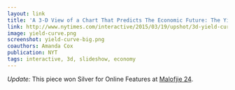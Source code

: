 ```yaml
---
layout: link
title: 'A 3-D View of a Chart That Predicts The Economic Future: The Yield Curve'
link: http://www.nytimes.com/interactive/2015/03/19/upshot/3d-yield-curve-economic-growth.html
image: yield-curve.png
screenshot: yield-curve-big.png
coauthors: Amanda Cox
publication: NYT
tags: interactive, 3d, slideshow, economy
---
```


_Update:_ This piece won Silver for Online Features at [Malofjie 24](http://www.malofiejgraphics.com/wp-content/uploads/2016/03/M24_-AWARDS-LIST_OK.pdf).
